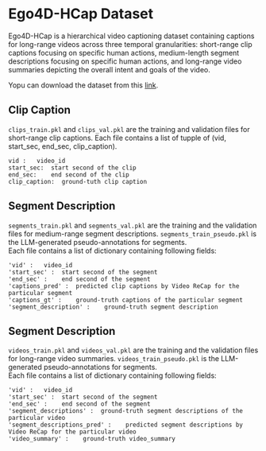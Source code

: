 # Ego4D-HCap Dataset

Ego4D-HCap is a hierarchical video captioning dataset containing captions for long-range videos across three temporal 
granularities: short-range clip captions focusing on specific human actions, medium-length segment descriptions focusing on specific human actions, and long-range video summaries depicting the overall intent and goals of the video.

Yopu can download the dataset from this [link](https://drive.google.com/drive/folders/14cMn3iqVw_FdH_JUjXDTZNG8e6m0FbnC?usp=share_link).

## Clip Caption
```clips_train.pkl``` and ```clips_val.pkl``` are the training and validation files for short-range clip captions. Each file contains a list of tupple of (vid, start_sec, end_sec, clip_caption).
```
vid :   video_id
start_sec:  start second of the clip
end_sec:    end second of the clip
clip_caption:  ground-tuth clip caption
```

## Segment Description
```segments_train.pkl``` and ```segments_val.pkl``` are the training and the validation files for medium-range segment descriptions. ```segments_train_pseudo.pkl``` is the LLM-generated pseudo-annotations for segments.\
 Each file contains a list of dictionary containing following fields:
```
'vid' :   video_id
'start_sec' :  start second of the segment
'end_sec' :    end second of the segment
'captions_pred' :  predicted clip captions by Video ReCap for the particular segment
'captions_gt' :    ground-truth captions of the particular segment
'segment_description' :    ground-truth segment description
```



## Segment Description
```videos_train.pkl``` and ```videos_val.pkl``` are the training and the validation files for long-range video summaries. ```videos_train_pseudo.pkl``` is the LLM-generated pseudo-annotations for segments.\
Each file contains a list of dictionary containing following fields:
```
'vid' :   video_id
'start_sec' :  start second of the segment
'end_sec' :    end second of the segment
'segment_descriptions' :  ground-truth segment descriptions of the particular video
'segment_descriptions_pred' :    predicted segment descriptions by Video ReCap for the particular video
'video_summary' :    ground-truth video_summary
```

